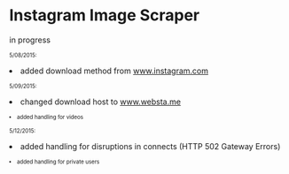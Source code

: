 # Instagram Image Scraper
in progress 

<sub><sub>5/08/2015:</sub></sub>
<sub><sub><li>added download method from www.instagram.com
</li></sub></sub>

<sub><sub>5/09/2015:</sub></sub>
<sub><sub><li>changed download host to www.websta.me
</li></sub></sub>
<sub><sub><li>added handling for videos</li></sub></sub>

<sub><sub>5/12/2015:</sub></sub>
<sub><sub><li>added handling for disruptions in connects (HTTP 502 Gateway Errors)
</li></sub></sub>
<sub><sub><li>added handling for private users</li></sub></sub>

